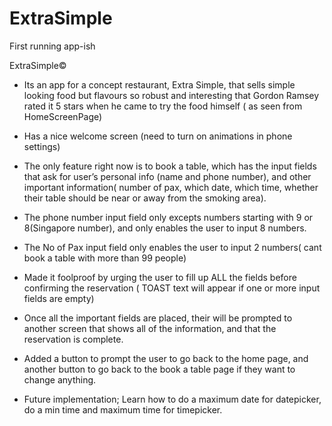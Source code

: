 # ExtraSimple
First running app-ish

ExtraSimple©
- Its an app for a concept restaurant, Extra Simple, that sells simple looking food but flavours so robust and interesting that Gordon Ramsey rated it 5 stars when he came to try the food himself ( as seen from HomeScreenPage)

-  Has a nice welcome screen (need to turn on animations in phone settings)

-  The only feature right now is to book a table, which has the input fields that ask for user’s personal info (name and phone number), and other important information( number of pax, which date, which time, whether their table should be near or away from the smoking area).

- The phone number input field only excepts numbers starting with 9 or 8(Singapore number), and only enables the user to input 8 numbers.

- The No of Pax input field only enables the user to input 2 numbers( cant book a table with more than 99 people)

-  Made it foolproof by urging the user to fill up ALL the fields before confirming the reservation ( 
TOAST text will appear if one or more input fields are empty)

- Once all the important fields are placed, their will be prompted to another screen that shows all of the information, and that the reservation is complete.

- Added a button to prompt the user to go back to the home page, and another button to go back to the book a table page if they want to change anything.

- Future implementation; Learn how to do a maximum date for datepicker, do a min time and maximum time for timepicker.

